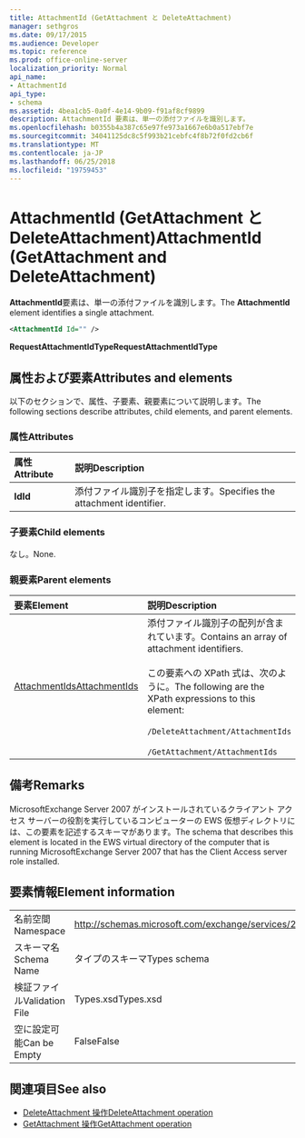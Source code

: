 ```yaml
---
title: AttachmentId (GetAttachment と DeleteAttachment)
manager: sethgros
ms.date: 09/17/2015
ms.audience: Developer
ms.topic: reference
ms.prod: office-online-server
localization_priority: Normal
api_name:
- AttachmentId
api_type:
- schema
ms.assetid: 4bea1cb5-0a0f-4e14-9b09-f91af8cf9899
description: AttachmentId 要素は、単一の添付ファイルを識別します。
ms.openlocfilehash: b0355b4a387c65e97fe973a1667e6b0a517ebf7e
ms.sourcegitcommit: 34041125dc8c5f993b21cebfc4f8b72f0fd2cb6f
ms.translationtype: MT
ms.contentlocale: ja-JP
ms.lasthandoff: 06/25/2018
ms.locfileid: "19759453"
---
```

# <a name="attachmentid-getattachment-and-deleteattachment"></a><span data-ttu-id="d5b41-103">AttachmentId (GetAttachment と DeleteAttachment)</span><span class="sxs-lookup"><span data-stu-id="d5b41-103">AttachmentId (GetAttachment and DeleteAttachment)</span></span>

<span data-ttu-id="d5b41-104">**AttachmentId**要素は、単一の添付ファイルを識別します。</span><span class="sxs-lookup"><span data-stu-id="d5b41-104">The **AttachmentId** element identifies a single attachment.</span></span> 
  
```xml
<AttachmentId Id="" />
```

 <span data-ttu-id="d5b41-105">**RequestAttachmentIdType**</span><span class="sxs-lookup"><span data-stu-id="d5b41-105">**RequestAttachmentIdType**</span></span>
## <a name="attributes-and-elements"></a><span data-ttu-id="d5b41-106">属性および要素</span><span class="sxs-lookup"><span data-stu-id="d5b41-106">Attributes and elements</span></span>

<span data-ttu-id="d5b41-107">以下のセクションで、属性、子要素、親要素について説明します。</span><span class="sxs-lookup"><span data-stu-id="d5b41-107">The following sections describe attributes, child elements, and parent elements.</span></span>
  
### <a name="attributes"></a><span data-ttu-id="d5b41-108">属性</span><span class="sxs-lookup"><span data-stu-id="d5b41-108">Attributes</span></span>

|<span data-ttu-id="d5b41-109">**属性**</span><span class="sxs-lookup"><span data-stu-id="d5b41-109">**Attribute**</span></span>|<span data-ttu-id="d5b41-110">**説明**</span><span class="sxs-lookup"><span data-stu-id="d5b41-110">**Description**</span></span>|
|:-----|:-----|
|<span data-ttu-id="d5b41-111">**Id**</span><span class="sxs-lookup"><span data-stu-id="d5b41-111">**Id**</span></span> <br/> |<span data-ttu-id="d5b41-112">添付ファイル識別子を指定します。</span><span class="sxs-lookup"><span data-stu-id="d5b41-112">Specifies the attachment identifier.</span></span>  <br/> |
   
### <a name="child-elements"></a><span data-ttu-id="d5b41-113">子要素</span><span class="sxs-lookup"><span data-stu-id="d5b41-113">Child elements</span></span>

<span data-ttu-id="d5b41-114">なし。</span><span class="sxs-lookup"><span data-stu-id="d5b41-114">None.</span></span>
  
### <a name="parent-elements"></a><span data-ttu-id="d5b41-115">親要素</span><span class="sxs-lookup"><span data-stu-id="d5b41-115">Parent elements</span></span>

|<span data-ttu-id="d5b41-116">**要素**</span><span class="sxs-lookup"><span data-stu-id="d5b41-116">**Element**</span></span>|<span data-ttu-id="d5b41-117">**説明**</span><span class="sxs-lookup"><span data-stu-id="d5b41-117">**Description**</span></span>|
|:-----|:-----|
|[<span data-ttu-id="d5b41-118">AttachmentIds</span><span class="sxs-lookup"><span data-stu-id="d5b41-118">AttachmentIds</span></span>](attachmentids.md) <br/> | <span data-ttu-id="d5b41-119">添付ファイル識別子の配列が含まれています。</span><span class="sxs-lookup"><span data-stu-id="d5b41-119">Contains an array of attachment identifiers.</span></span><br/><br/>  <span data-ttu-id="d5b41-120">この要素への XPath 式は、次のように。</span><span class="sxs-lookup"><span data-stu-id="d5b41-120">The following are the XPath expressions to this element:</span></span><br/><br/>`/DeleteAttachment/AttachmentIds`<br/><br/>`/GetAttachment/AttachmentIds` <br/> |
   
## <a name="remarks"></a><span data-ttu-id="d5b41-121">備考</span><span class="sxs-lookup"><span data-stu-id="d5b41-121">Remarks</span></span>

<span data-ttu-id="d5b41-122">MicrosoftExchange Server 2007 がインストールされているクライアント アクセス サーバーの役割を実行しているコンピューターの EWS 仮想ディレクトリには、この要素を記述するスキーマがあります。</span><span class="sxs-lookup"><span data-stu-id="d5b41-122">The schema that describes this element is located in the EWS virtual directory of the computer that is running MicrosoftExchange Server 2007 that has the Client Access server role installed.</span></span>
  
## <a name="element-information"></a><span data-ttu-id="d5b41-123">要素情報</span><span class="sxs-lookup"><span data-stu-id="d5b41-123">Element information</span></span>

|||
|:-----|:-----|
|<span data-ttu-id="d5b41-124">名前空間</span><span class="sxs-lookup"><span data-stu-id="d5b41-124">Namespace</span></span>  <br/> |http://schemas.microsoft.com/exchange/services/2006/types  <br/> |
|<span data-ttu-id="d5b41-125">スキーマ名</span><span class="sxs-lookup"><span data-stu-id="d5b41-125">Schema Name</span></span>  <br/> |<span data-ttu-id="d5b41-126">タイプのスキーマ</span><span class="sxs-lookup"><span data-stu-id="d5b41-126">Types schema</span></span>  <br/> |
|<span data-ttu-id="d5b41-127">検証ファイル</span><span class="sxs-lookup"><span data-stu-id="d5b41-127">Validation File</span></span>  <br/> |<span data-ttu-id="d5b41-128">Types.xsd</span><span class="sxs-lookup"><span data-stu-id="d5b41-128">Types.xsd</span></span>  <br/> |
|<span data-ttu-id="d5b41-129">空に設定可能</span><span class="sxs-lookup"><span data-stu-id="d5b41-129">Can be Empty</span></span>  <br/> |<span data-ttu-id="d5b41-130">False</span><span class="sxs-lookup"><span data-stu-id="d5b41-130">False</span></span>  <br/> |
   
## <a name="see-also"></a><span data-ttu-id="d5b41-131">関連項目</span><span class="sxs-lookup"><span data-stu-id="d5b41-131">See also</span></span>

- [<span data-ttu-id="d5b41-132">DeleteAttachment 操作</span><span class="sxs-lookup"><span data-stu-id="d5b41-132">DeleteAttachment operation</span></span>](deleteattachment-operation.md)
- [<span data-ttu-id="d5b41-133">GetAttachment 操作</span><span class="sxs-lookup"><span data-stu-id="d5b41-133">GetAttachment operation</span></span>](getattachment-operation.md)

